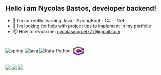 ## Hello i am Nycolas Bastos, developer backend!
- 🌱 I’m currently learning Java - SpringBoot - C# - .Net
- 🤔 I’m looking for help with project tips to implement in my portfolio
- 📫 How to reach me: nycolasmiguel777@gmail.com



<div style="display: inline_block"><br>
  <img align="center" alt="spring" height="35" width="60" src="https://www.vectorlogo.zone/logos/springio/springio-ar21.svg">
  <img align="center" alt="java" height="35" width="60" src="https://www.vectorlogo.zone/logos/java/java-icon.svg">
  <img align="center" alt="Rafa-Python" height="25" width="65" src="https://www.vectorlogo.zone/logos/dotnet/dotnet-horizontal.svg">
  <img align="center" alt="Csharp" height="30" width="40" src="https://raw.githubusercontent.com/devicons/devicon/master/icons/csharp/csharp-original.svg">
</div>
  
  ##
 
<div>
  <a href="https://www.instagram.com/nycolas_bastos/" target="_blank"><img src="https://img.shields.io/badge/-Instagram-%23E4405F?style=for-the-badge&logo=instagram&logoColor=white" target="_blank"></a>
  <a href = "mailto:nycolasmiguel777@gmail.com"><img src="https://img.shields.io/badge/-Gmail-%23333?style=for-the-badge&logo=gmail&logoColor=white" target="_blank"></a>
  <a href="https://www.linkedin.com/in/nycolas-bastos-155592222/" target="_blank"><img src="https://img.shields.io/badge/-LinkedIn-%230077B5?style=for-the-badge&logo=linkedin&logoColor=white" target="_blank"></a> 
  
</div>

